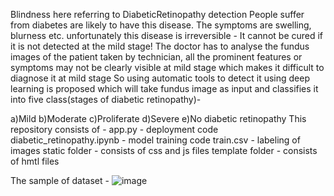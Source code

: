 Blindness here referring to DiabeticRetinopathy detection People suffer from diabetes are likely to have this disease. The symptoms are swelling, blurness etc. unfortunately this disease is irreversible - It cannot be cured if it is not detected at the mild stage! The doctor has to analyse the fundus images of the patient taken by technician, all the prominent features or symptoms may not be clearly visible at mild stage which makes it difficult to diagnose it at mild stage So using automatic tools to detect it using deep learning is proposed which will take fundus image as input and classifies it into five class(stages of diabetic retinopathy)-

a)Mild
b)Moderate
c)Proliferate
d)Severe
e)No diabetic retinopathy
This repository consists of -
app.py - deployment code diabetic_retinopathy.ipynb - model training code train.csv - labeling of images static folder - consists of css and js files template folder - consists of hmtl files

The sample of dataset -
![image](https://user-images.githubusercontent.com/116734847/198073263-e1f4cb40-cc69-4f8f-86f0-27127c0fcda3.png)


